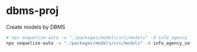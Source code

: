 # dbms-proj

Create models by DBMS
```bash
# npx sequelize-auto -o "./packages/models/src/models" -d info_agency  -h localhost -u le -x root -e mssql -l ts
npx sequelize-auto -o "./packages/models/src/models" -d info_agency_sofi  -h localhost -u sofia -x root -e mssql -l ts
```

